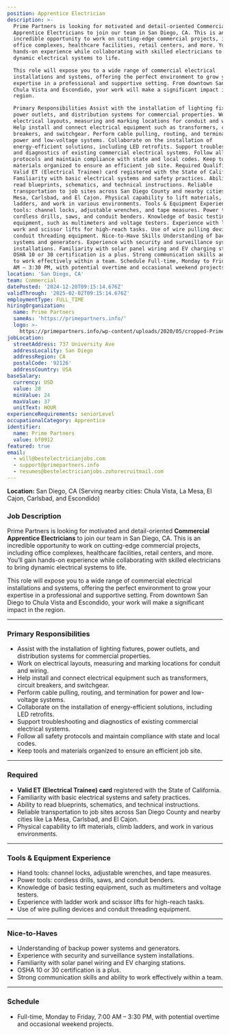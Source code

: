 ```yaml
---
position: Apprentice Electrician
description: >-
  Prime Partners is looking for motivated and detail-oriented Commercial
  Apprentice Electricians to join our team in San Diego, CA. This is an
  incredible opportunity to work on cutting-edge commercial projects, including
  office complexes, healthcare facilities, retail centers, and more. You’ll gain
  hands-on experience while collaborating with skilled electricians to bring
  dynamic electrical systems to life.

  This role will expose you to a wide range of commercial electrical
  installations and systems, offering the perfect environment to grow your
  expertise in a professional and supportive setting. From downtown San Diego to
  Chula Vista and Escondido, your work will make a significant impact in the
  region.

  Primary Responsibilities Assist with the installation of lighting fixtures,
  power outlets, and distribution systems for commercial properties. Work on
  electrical layouts, measuring and marking locations for conduit and wiring.
  Help install and connect electrical equipment such as transformers, circuit
  breakers, and switchgear. Perform cable pulling, routing, and termination for
  power and low-voltage systems. Collaborate on the installation of
  energy-efficient solutions, including LED retrofits. Support troubleshooting
  and diagnostics of existing commercial electrical systems. Follow all safety
  protocols and maintain compliance with state and local codes. Keep tools and
  materials organized to ensure an efficient job site. Required Qualifications
  Valid ET (Electrical Trainee) card registered with the State of California.
  Familiarity with basic electrical systems and safety practices. Ability to
  read blueprints, schematics, and technical instructions. Reliable
  transportation to job sites across San Diego County and nearby cities like La
  Mesa, Carlsbad, and El Cajon. Physical capability to lift materials, climb
  ladders, and work in various environments. Tools & Equipment Experience Hand
  tools: channel locks, adjustable wrenches, and tape measures. Power tools:
  cordless drills, saws, and conduit benders. Knowledge of basic testing
  equipment, such as multimeters and voltage testers. Experience with ladder
  work and scissor lifts for high-reach tasks. Use of wire pulling devices and
  conduit threading equipment. Nice-to-Have Skills Understanding of backup power
  systems and generators. Experience with security and surveillance system
  installations. Familiarity with solar panel wiring and EV charging stations.
  OSHA 10 or 30 certification is a plus. Strong communication skills and ability
  to work effectively within a team. Schedule Full-time, Monday to Friday, 7:00
  AM – 3:30 PM, with potential overtime and occasional weekend projects.
location: 'San Diego, CA'
team: Commercial
datePosted: '2024-12-20T09:15:14.676Z'
validThrough: '2025-02-02T09:15:14.676Z'
employmentType: FULL_TIME
hiringOrganization:
  name: Prime Partners
  sameAs: 'https://primepartners.info/'
  logo: >-
    https://primepartners.info/wp-content/uploads/2020/05/cropped-Prime-Partners-Logo-NO-BG-1-1.png
jobLocation:
  streetAddress: 737 University Ave
  addressLocality: San Diego
  addressRegion: CA
  postalCode: '92126'
  addressCountry: USA
baseSalary:
  currency: USD
  value: 28
  minValue: 24
  maxValue: 37
  unitText: HOUR
experienceRequirements: seniorLevel
occupationalCategory: Apprentice
identifier:
  name: Prime Partners
  value: bf0912
featured: true
email:
  - will@bestelectricianjobs.com
  - support@primepartners.info
  - resumes@bestelectricianjobs.zohorecruitmail.com
---
```


**Location:** San Diego, CA (Serving nearby cities: Chula Vista, La Mesa, El Cajon, Carlsbad, and Escondido)  

### Job Description  
Prime Partners is looking for motivated and detail-oriented **Commercial Apprentice Electricians** to join our team in San Diego, CA. This is an incredible opportunity to work on cutting-edge commercial projects, including office complexes, healthcare facilities, retail centers, and more. You’ll gain hands-on experience while collaborating with skilled electricians to bring dynamic electrical systems to life.  

This role will expose you to a wide range of commercial electrical installations and systems, offering the perfect environment to grow your expertise in a professional and supportive setting. From downtown San Diego to Chula Vista and Escondido, your work will make a significant impact in the region.  

---

### Primary Responsibilities  
- Assist with the installation of lighting fixtures, power outlets, and distribution systems for commercial properties.  
- Work on electrical layouts, measuring and marking locations for conduit and wiring.  
- Help install and connect electrical equipment such as transformers, circuit breakers, and switchgear.  
- Perform cable pulling, routing, and termination for power and low-voltage systems.  
- Collaborate on the installation of energy-efficient solutions, including LED retrofits.  
- Support troubleshooting and diagnostics of existing commercial electrical systems.  
- Follow all safety protocols and maintain compliance with state and local codes.  
- Keep tools and materials organized to ensure an efficient job site.  

---

### Required  
- **Valid ET (Electrical Trainee) card** registered with the State of California.  
- Familiarity with basic electrical systems and safety practices.  
- Ability to read blueprints, schematics, and technical instructions.  
- Reliable transportation to job sites across San Diego County and nearby cities like La Mesa, Carlsbad, and El Cajon.  
- Physical capability to lift materials, climb ladders, and work in various environments.  

---

### Tools & Equipment Experience  
- Hand tools: channel locks, adjustable wrenches, and tape measures.  
- Power tools: cordless drills, saws, and conduit benders.  
- Knowledge of basic testing equipment, such as multimeters and voltage testers.  
- Experience with ladder work and scissor lifts for high-reach tasks.  
- Use of wire pulling devices and conduit threading equipment.  

---

### Nice-to-Haves 
- Understanding of backup power systems and generators.  
- Experience with security and surveillance system installations.  
- Familiarity with solar panel wiring and EV charging stations.  
- OSHA 10 or 30 certification is a plus.  
- Strong communication skills and ability to work effectively within a team.  

---

### Schedule  
- Full-time, Monday to Friday, 7:00 AM – 3:30 PM, with potential overtime and occasional weekend projects.  
